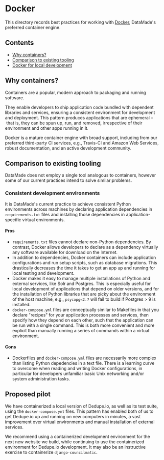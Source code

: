 # Docker

This directory records best practices for working with [Docker](https://www.docker.com/),
DataMade's preferred container engine.

## Contents

- [Why containers?](#why-containers)
- [Comparison to existing tooling](#comparison-to-existing-tooling)
- [Docker for local development](local-development.md)

## Why containers?

Containers are a popular, modern approach to packaging and running software.

They enable developers to ship application code bundled with dependent libraries
and services, ensuring a consistent environment for development and deployment.
This pattern produces applications that are ephemeral – that is, they can be
spun up, run, and removed, irrespective of their environment and other apps
running in it.

Docker is a mature container engine with broad support, including from our
preferred third-party CI services, e.g., Travis-CI and Amazon Web Services,
robust documentation, and an active development community.

## Comparison to existing tooling

DataMade does not employ a single tool analogous to containers, however some of
our current practices intend to solve similar problems.

### Consistent development environments

It is DataMade's current practice to achieve consistent Python environments
across machines by declaring application dependencies in `requirements.txt`
files and installing those dependencies in application-specific virtual
environments.

#### Pros

- `requirements.txt` files cannot declare non-Python dependencies. By contrast,
Docker allows developers to declare as a dependency virtually any software
available for download on the Internet.
- In addition to dependencies, Docker containers can include application
configurations and run setup scripts, such as database migrations. This
drastically decreases the time it takes to get an app up and running for
local testing and development.
- Docker makes it easy to manage multiple installations of Python and external
services, like Solr and Postgres. This is especially useful for local
development of applications that depend on older versions, and for the
installation of Python libraries that are picky about the environment of the
host machine, e.g., `psycopg<2.7` will fail to build if Postgres > 9 is
installed.
- `docker-compose.yml` files are conceptually similar to Makefiles in that
you declare "recipes" for your application processes and services, then specify
how they depend on each other, such that the application can be run with a
single command. This is both more convenient and more explicit than manually
running a series of commands within a virtual environment.

#### Cons

- Dockerfiles and `docker-compose.yml` files are necessarily more complex than
listing Python depedencies in a text file. There is a learning curve to
overcome when reading and writing Docker configurations, in particular for
developers unfamiliar basic Unix networking and/or system administration tasks.

## Proposed pilot

We have containerized a local version of Dedupe.io, as well as its test suite,
using the `docker-compose.yml` files. This pattern has enabled both of us to
get Dedupe.io up and running on new computers in minutes, a vast improvement
over virtual environments and manual installation of external services.

We recommend using a containerized development environment for the next new
website we build, while continuing to use the containerized environment for
Dedupe.io development. It may also be an instructive exercise to containerize
`django-councilmatic`.
